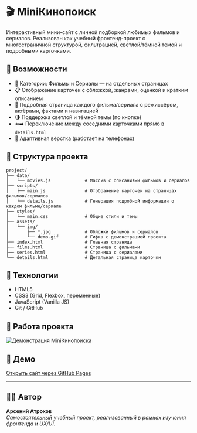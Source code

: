 # 🎬 MiniКинопоиск

Интерактивный мини-сайт с личной подборкой любимых фильмов и сериалов. Реализован как учебный фронтенд-проект с многостраничной структурой, фильтрацией, светлой/тёмной темой и подробными карточками.

## 🚀 Возможности

- 📁 Категории: Фильмы и Сериалы — на отдельных страницах
- 📋 Отображение карточек с обложкой, жанрами, оценкой и кратким описанием
- 📖 Подробная страница каждого фильма/сериала с режиссёром, актёрами, фактами и навигацией
- 🌗 Поддержка светлой и тёмной темы (по кнопке)
- ⬅️➡️ Переключение между соседними карточками прямо в `details.html`
- 📱 Адаптивная вёрстка (работает на телефонах)

## 📁 Структура проекта

```text
project/
├── data/
│   └── movies.js             # Массив с описаниями фильмов и сериалов
├── scripts/
│   ├── main.js               # Отображение карточек на страницах фильмов/сериалов
│   └── details.js            # Генерация подробной информации о каждом фильме/сериале
├── styles/
│   └── main.css              # Общие стили и темы
├── assets/
│   └── img/
│       ├── *.jpg             # Обложки фильмов и сериалов
│       └── demo.gif          # Гифка с демонстрацией проекта
├── index.html                # Главная страница
├── films.html                # Страница с фильмами
├── series.html               # Страница с сериалами
└── details.html              # Детальная страница карточки
```



## 🔧 Технологии

- HTML5
- CSS3 (Grid, Flexbox, переменные)
- JavaScript (Vanilla JS)
- Git / GitHub

## 📸 Работа проекта

![Демонстрация MiniКинопоиска](./assets/demo.gif)

## 🔗 Демо

[Открыть сайт через GitHub Pages](https://condrusarsen.github.io/mini-kinopoisk/)

---

## 🧑‍💻 Автор

**Арсений Атрохов**  
_Самостоятельный учебный проект, реализованный в рамках изучения фронтенда и UX/UI._

